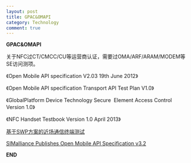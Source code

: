 ```yaml
---
layout: post
title: GPAC&OMAPI
category: Technology
comment: true
---
```


**GPAC&OMAPI**

关于NFC过CT/CMCC/CU等运营商认证，需要过OMA/ARF/ARAM/MODEM等SE访问测项。

《Open Mobile API specification V2.03 19th June 2012》 

《Open Mobile API specification Transport API Test Plan V1.0》 

《GlobalPlatform Device Technology Secure  Element Access Control Version 1.0》 

《NFC Handset Testbook Version 1.0 April 2013》 

[基于SWP方案的近场通信终端测试](http://www.zj.chinaunicom.com/upload/1439178047925.pdf)

[SIMalliance Publishes Open Mobile API Specification v3.2](http://simalliance.org/nfc/nfc-technical-releases/)

**END**
